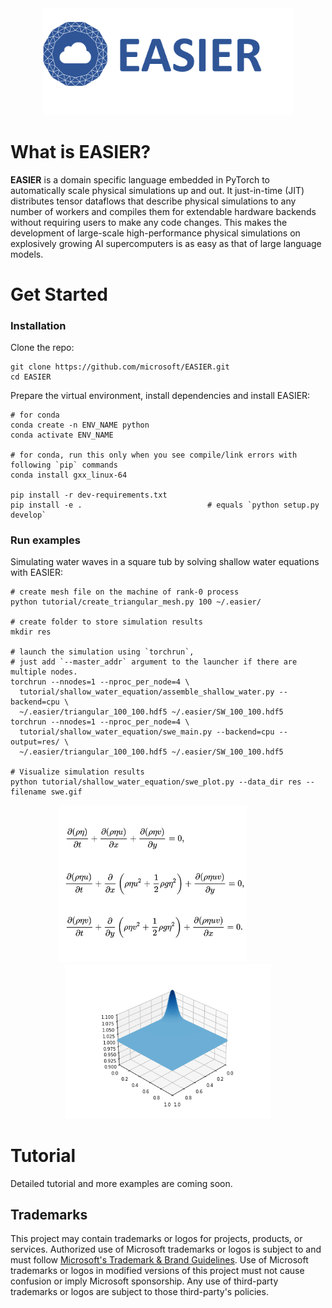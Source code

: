 <div align="center">
  <img width="400px" src="tutorial/logo.png"/>
</div>

# What is EASIER?

**EASIER** is a domain specific language embedded in PyTorch to automatically scale physical simulations up and out.
It just-in-time (JIT) distributes tensor dataflows that describe physical simulations to any number of workers and compiles them for extendable hardware backends without requiring users to make any code changes.
This makes the development of large-scale high-performance physical simulations on explosively growing AI supercomputers is as easy as that of large language models.

# Get Started

### Installation

Clone the repo:

```shell
git clone https://github.com/microsoft/EASIER.git
cd EASIER
```

Prepare the virtual environment, install dependencies and install EASIER:

```shell
# for conda
conda create -n ENV_NAME python
conda activate ENV_NAME

# for conda, run this only when you see compile/link errors with following `pip` commands
conda install gxx_linux-64

pip install -r dev-requirements.txt
pip install -e .                            # equals `python setup.py develop`
```

### Run examples

Simulating water waves in a square tub by solving shallow water equations with EASIER:
```shell
# create mesh file on the machine of rank-0 process
python tutorial/create_triangular_mesh.py 100 ~/.easier/

# create folder to store simulation results
mkdir res

# launch the simulation using `torchrun`,
# just add `--master_addr` argument to the launcher if there are multiple nodes.
torchrun --nnodes=1 --nproc_per_node=4 \
  tutorial/shallow_water_equation/assemble_shallow_water.py --backend=cpu \
  ~/.easier/triangular_100_100.hdf5 ~/.easier/SW_100_100.hdf5
torchrun --nnodes=1 --nproc_per_node=4 \
  tutorial/shallow_water_equation/swe_main.py --backend=cpu --output=res/ \
  ~/.easier/triangular_100_100.hdf5 ~/.easier/SW_100_100.hdf5

# Visualize simulation results
python tutorial/shallow_water_equation/swe_plot.py --data_dir res --filename swe.gif
```

<div align="center">
  <img width="300px" src="tutorial/shallow_water_equation/swe.png">
  &nbsp &nbsp &nbsp &nbsp &nbsp &nbsp
  <img width="330px" src="tutorial/shallow_water_equation/swe.gif"/>
</div>

# Tutorial
Detailed tutorial and more examples are coming soon.

## Trademarks

This project may contain trademarks or logos for projects, products, or services. Authorized use of Microsoft
trademarks or logos is subject to and must follow
[Microsoft's Trademark & Brand Guidelines](https://www.microsoft.com/legal/intellectualproperty/trademarks/usage/general).
Use of Microsoft trademarks or logos in modified versions of this project must not cause confusion or imply Microsoft sponsorship.
Any use of third-party trademarks or logos are subject to those third-party's policies.
